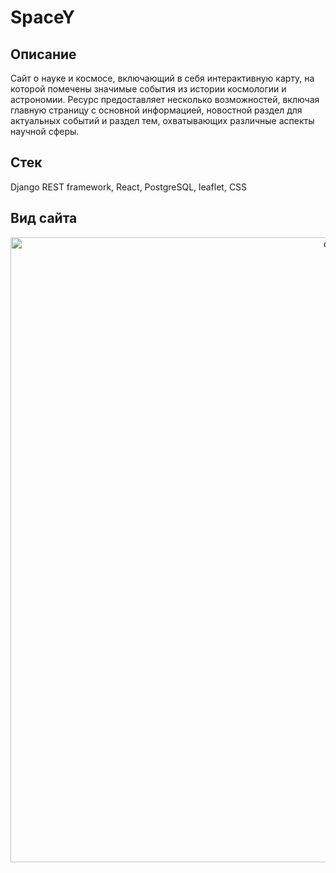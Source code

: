 # SpaceY

## Описание

Сайт о науке и космосе, включающий в себя интерактивную карту, на которой помечены значимые события из истории космологии и астрономии. Ресурс предоставляет несколько возможностей, включая главную страницу с основной информацией, новостной раздел для актуальных событий и раздел тем, охватывающих различные аспекты научной сферы.

## Стек 

Django REST framework, React, PostgreSQL, leaflet, CSS

## Вид сайта

<p align="center">
 <img width="1000px" src="presentation/presentation.gif" alt="qr"/>
</p>
